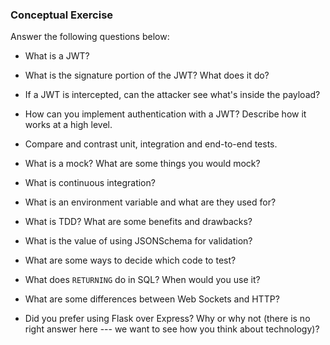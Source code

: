 ### Conceptual Exercise

Answer the following questions below:

- What is a JWT?

- What is the signature portion of the JWT?  What does it do?

- If a JWT is intercepted, can the attacker see what's inside the payload?

- How can you implement authentication with a JWT?  Describe how it works at a high level.

- Compare and contrast unit, integration and end-to-end tests.

- What is a mock? What are some things you would mock?

- What is continuous integration?

- What is an environment variable and what are they used for?

- What is TDD? What are some benefits and drawbacks?

- What is the value of using JSONSchema for validation?

- What are some ways to decide which code to test?

- What does `RETURNING` do in SQL? When would you use it?

- What are some differences between Web Sockets and HTTP?

- Did you prefer using Flask over Express? Why or why not (there is no right
  answer here --- we want to see how you think about technology)?